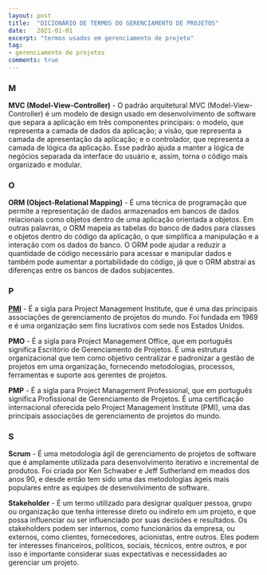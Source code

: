 ```yaml
---
layout: post
title:  "DICIONÁRIO DE TERMOS DO GERENCIAMENTO DE PROJETOS"
date:   2021-01-01
excerpt: "termos usados em gerenciamento de projeto"
tag:
- gerenciamento de projetos
comments: true
---
```

### M
**MVC (Model-View-Controller)** - O padrão arquitetural MVC (Model-View-Controller) é um modelo de design usado em desenvolvimento de software que separa a aplicação em três componentes principais: o modelo, que representa a camada de dados da aplicação; a visão, que representa a camada de apresentação da aplicação; e o controlador, que representa a camada de lógica da aplicação. Esse padrão ajuda a manter a lógica de negócios separada da interface do usuário e, assim, torna o código mais organizado e modular.

### O
**ORM (Object-Relational Mapping)** - É uma técnica de programação que permite a representação de dados armazenados em bancos de dados relacionais como objetos dentro de uma aplicação orientada a objetos. Em outras palavras, o ORM mapeia as tabelas do banco de dados para classes e objetos dentro do código da aplicação, o que simplifica a manipulação e a interação com os dados do banco. O ORM pode ajudar a reduzir a quantidade de código necessário para acessar e manipular dados e também pode aumentar a portabilidade do código, já que o ORM abstrai as diferenças entre os bancos de dados subjacentes.

### P
[**PMI**](https://www.pmi.org/) - É a sigla para Project Management Institute, que é uma das principais associações de gerenciamento de projetos do mundo. Foi fundada em 1969 e é uma organização sem fins lucrativos com sede nos Estados Unidos.

**PMO** - É a sigla para Project Management Office, que em português significa Escritório de Gerenciamento de Projetos. É uma estrutura organizacional que tem como objetivo centralizar e padronizar a gestão de projetos em uma organização, fornecendo metodologias, processos, ferramentas e suporte aos gerentes de projetos.

**PMP** - É a sigla para Project Management Professional, que em português significa Profissional de Gerenciamento de Projetos. É uma certificação internacional oferecida pelo Project Management Institute (PMI), uma das principais associações de gerenciamento de projetos do mundo.

### S
**Scrum** - É uma metodologia ágil de gerenciamento de projetos de software que é amplamente utilizada para desenvolvimento iterativo e incremental de produtos. Foi criada por Ken Schwaber e Jeff Sutherland em meados dos anos 90, e desde então tem sido uma das metodologias ágeis mais populares entre as equipes de desenvolvimento de software.

**Stakeholder** - É um termo utilizado para designar qualquer pessoa, grupo ou organização que tenha interesse direto ou indireto em um projeto, e que possa influenciar ou ser influenciado por suas decisões e resultados. Os stakeholders podem ser internos, como funcionários da empresa, ou externos, como clientes, fornecedores, acionistas, entre outros. Eles podem ter interesses financeiros, políticos, sociais, técnicos, entre outros, e por isso é importante considerar suas expectativas e necessidades ao gerenciar um projeto.